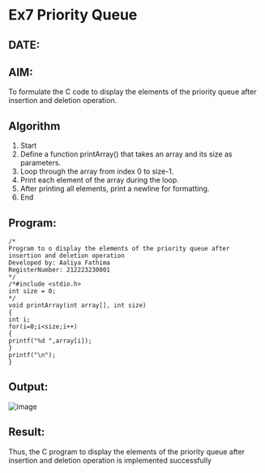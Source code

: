 # Ex7 Priority Queue
## DATE:
## AIM:
To formulate the C code to display the elements of the priority queue after insertion and deletion operation.

## Algorithm
1. Start 
2. Define a function printArray() that takes an array and its size as parameters. 
3. Loop through the array from index 0 to size-1. 
4. Print each element of the array during the loop. 
5. After printing all elements, print a newline for formatting. 
6. End 

## Program:
```
/*
Program to o display the elements of the priority queue after insertion and deletion operation
Developed by: Aaliya Fathima
RegisterNumber: 212223230001
*/
/*#include <stdio.h> 
int size = 0; 
*/ 
void printArray(int array[], int size) 
{ 
int i; 
for(i=0;i<size;i++) 
{ 
printf("%d ",array[i]); 
} 
printf("\n"); 
}
```
## Output:
![image](https://github.com/user-attachments/assets/462e3286-3c37-4152-a1ee-f07d1d6a4bf1)



## Result:
Thus, the C program to display the elements of the priority queue after insertion and deletion operation is implemented successfully
